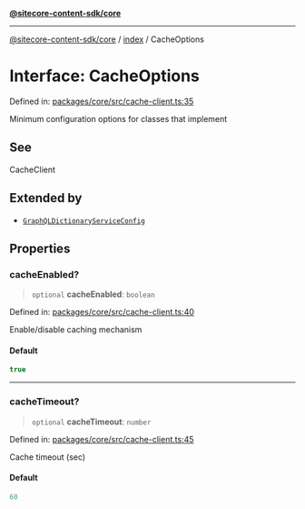 [**@sitecore-content-sdk/core**](../../README.md)

***

[@sitecore-content-sdk/core](../../README.md) / [index](../README.md) / CacheOptions

# Interface: CacheOptions

Defined in: [packages/core/src/cache-client.ts:35](https://github.com/Sitecore/content-sdk/blob/8372963af6d72e215aef15561296762273d04314/packages/core/src/cache-client.ts#L35)

Minimum configuration options for classes that implement

## See

CacheClient

## Extended by

- [`GraphQLDictionaryServiceConfig`](../../i18n/interfaces/GraphQLDictionaryServiceConfig.md)

## Properties

### cacheEnabled?

> `optional` **cacheEnabled**: `boolean`

Defined in: [packages/core/src/cache-client.ts:40](https://github.com/Sitecore/content-sdk/blob/8372963af6d72e215aef15561296762273d04314/packages/core/src/cache-client.ts#L40)

Enable/disable caching mechanism

#### Default

```ts
true
```

***

### cacheTimeout?

> `optional` **cacheTimeout**: `number`

Defined in: [packages/core/src/cache-client.ts:45](https://github.com/Sitecore/content-sdk/blob/8372963af6d72e215aef15561296762273d04314/packages/core/src/cache-client.ts#L45)

Cache timeout (sec)

#### Default

```ts
60
```
